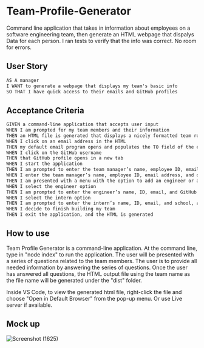 # Team-Profile-Generator

Command line application that takes in information about employees on a software engineering team, then generate an HTML webpage that dispalys Data for each person. I ran tests to verify that the info was correct. No room for errors.

## User Story
```md
AS A manager
I WANT to generate a webpage that displays my team's basic info
SO THAT I have quick access to their emails and GitHub profiles
```
## Acceptance Criteria
```md
GIVEN a command-line application that accepts user input
WHEN I am prompted for my team members and their information
THEN an HTML file is generated that displays a nicely formatted team roster based on user input
WHEN I click on an email address in the HTML
THEN my default email program opens and populates the TO field of the email with the address
WHEN I click on the GitHub username
THEN that GitHub profile opens in a new tab
WHEN I start the application
THEN I am prompted to enter the team manager’s name, employee ID, email address, and office number
WHEN I enter the team manager’s name, employee ID, email address, and office number
THEN I am presented with a menu with the option to add an engineer or an intern or to finish building my team
WHEN I select the engineer option
THEN I am prompted to enter the engineer’s name, ID, email, and GitHub username, and I am taken back to the menu
WHEN I select the intern option
THEN I am prompted to enter the intern’s name, ID, email, and school, and I am taken back to the menu
WHEN I decide to finish building my team
THEN I exit the application, and the HTML is generated
```
## How to use
Team Profile Generator is a command-line application. At the command line, type in "node index" to run the application. The user will be presented with a series of questions related to the team members. The user is to provide all needed information by answering the series of questions. Once the user has answered all questions, the HTML output file using the team name as the file name will be generated under the "dist" folder.

Inside VS Code, to view the generated html file, right-click the file and choose "Open in Default Browser" from the pop-up menu. Or use Live server if available.
## Mock up
![Screenshot (1625)](https://user-images.githubusercontent.com/76268942/113959875-378b9200-97e9-11eb-9dc3-3185a344d0cf.png)
